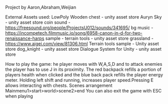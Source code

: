 Project by Aaron,Abraham,Weijian

External Assets used:
    LowPoly Wooden chest - unity asset store
    Auryn Sky - unity asset store
    coin sound - https://freesound.org/people/ProjectsU012/sounds/341695/
    bg music - https://incompetech.filmmusic.io/song/6958-canon-in-d-for-two-renaissance-harps
    sample - terrain tools - unity asset store
    grassland - https://www.aigei.com/view/81306.html
    Terrain tools sample - Unity asset store
    dog_knight - unity asset store 
    Dialogue System for Unity - unity asset store

How to play the game:
    he player moves with W,A,S,D and to attack enemies the player has to use J in its proximity.
    The red backpack refills a portion of players health when clicked and the blue back pack refills
    the player energy meter. Holding left shift and running, increases player speed.Pressing E
    allows interacting with chests. Scenes arrangement Mainmenu1>start>world>scene2>end
    You can also exit the game with ESC when playing